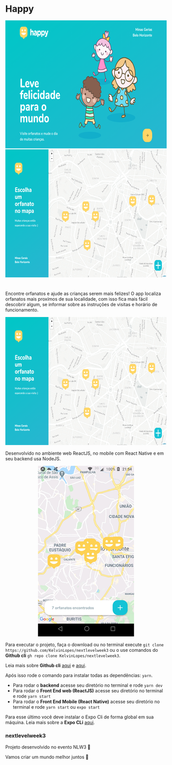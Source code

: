# Happy

<p align="center">
  <img src="https://github.com/KelvinLopes/nextlevelweek3/blob/main/Screenshots/Screenshot%202020-10-16%20at%2021.55.35.png" alt="Happy"  width="600" height="400"/>
  <img src="https://github.com/KelvinLopes/nextlevelweek3/blob/main/Screenshots/Screenshot%202020-10-16%20at%2021.57.18.png" alt="Happy"  width="600" height="400"/>
</p>

#

Encontre orfanatos e ajude as crianças serem mais felizes!
O app localiza orfanatos mais proxímos de sua localidade, com isso fica mais fácil descobrir algum, se informar sobre as instruções de visitas e horário de funcionamento.

<p align="center">
  <img src="https://github.com/KelvinLopes/nextlevelweek3/blob/main/Screenshots/Screenshot%202020-10-16%20at%2021.57.18.png" alt="Happy"  width="600" height="400"/>
</p>

Desenvolvido no ambiente web ReactJS, no mobile com React Native e em seu backend usa NodeJS.

<p align="center">
  <img src="https://github.com/KelvinLopes/nextlevelweek3/blob/main/Screenshots/Screenshot_20201016-215401.jpg" alt="Happy"  width="300" height="auto"/>
</p>


Para executar o projeto, faça o download ou no terminal execute ``` git clone https://github.com/KelvinLopes/nextlevelweek3 ``` ou
o use comandos do **Github cli** ```gh repo clone KelvinLopes/nextlevelweek3```.

Leia mais sobre **Github cli** <a href="https://cli.github.com/">aqui</a> e <a href="https://github.blog/2020-09-17-github-cli-1-0-is-now-available/">aqui</a>.

Após isso rode o comando para instalar todas as dependências: ```yarn```.

* Para rodar o **backend** acesse seu diretório no terminal e rode ```yarn dev```
* Para rodar o **Front End web (ReactJS)** acesse seu diretório no terminal e rode ```yarn start```
* Para rodar o **Front End Mobile (React Native)** acesse seu diretório no terminal e rode ```yarn start``` ou ```expo start```

Para esse último você deve instalar o Expo Cli de forma global em sua máquina. 
Leia mais sobre a **Expo CLi** <a href="https://docs.expo.io/get-started/installation/">aqui</a>.







### nextlevelweek3
Projeto desenvolvido no evento NLW3 💜

Vamos criar um mundo melhor juntos 🚀
